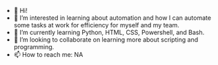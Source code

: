 - 👋 Hi!
- 👀 I’m interested in learning about automation and how I can automate some tasks at work for efficiency for myself and my team.
- 🌱 I’m currently learning Python, HTML, CSS, Powershell, and Bash.
- 💞️ I’m looking to collaborate on learning more about scripting and programming.
- 📫 How to reach me: NA

<!---
is a ✨ special ✨ repository because its `README.md` (this file) appears on your GitHub profile.
You can click the Preview link to take a look at your changes.
--->
